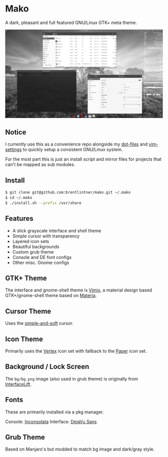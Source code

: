 # Mako

A dark, pleasant and full featured GNU/Linux GTK+ meta theme.

![screenshot example](https://raw.githubusercontent.com/brentlintner/mako/master/screenshot.png)

## Notice

I currently use this as a convenience repo alongside my [dot-files](https://github.com/brentlintner/dot-files) and [vim-settings](https://github.com/brentlintner/vim-settings) to quickly setup a consistent GNU/Linux system.

For the most part this is just an install script and mirror files for projects that
can't be mapped as sub modules.

## Install
```sh
$ git clone git@github.com:brentlintner/mako.git ~/.mako
$ cd ~/.mako
$ ./install.sh --prefix /usr/share
```
## Features

* A slick grayscale interface and shell theme
* Simple cursor with transparency
* Layered icon sets
* Beautiful backgrounds
* Custom grub theme
* Console and DE font configs
* Other misc. Gnome configs

## GTK+ Theme

The interface and gnome-shell theme is [Vimix](https://github.com/vinceliuice/vimix-gtk-themes), a material design based GTK+/gnome-shell theme based on [Materia](https://github.com/nana-4/materia-theme).

## Cursor Theme

Uses the [simple-and-soft](https://www.gnome-look.org/p/999946/) cursor.

## Icon Theme

Primarily uses the [Vertex](https://github.com/horst3180/vertex-icons) icon set with fallback to the [Paper](https://github.com/snwh/paper-icon-theme) icon set.

## Background / Lock Screen

The `bg/bg.png` image (also used in grub theme) is originally from [InterfaceLift](https://interfacelift.com/wallpaper/details/4129/zuiderheide.html).

## Fonts

These are primarily installed via a pkg manager.

Console: [Inconsolata](http://www.levien.com/type/myfonts/inconsolata.html)
Interface: [DejaVu Sans](https://en.wikipedia.org/wiki/DejaVu_fonts)

## Grub Theme

Based on Manjaro's but modded to match bg image and dark/gray style.
